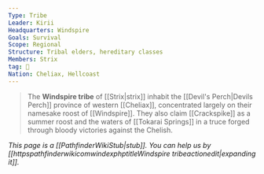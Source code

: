 ```yaml
---
Type: Tribe
Leader: Kirii
Headquarters: Windspire
Goals: Survival
Scope: Regional
Structure: Tribal elders, hereditary classes
Members: Strix
tag: 👥
Nation: Cheliax, Hellcoast
---
```


> The **Windspire tribe** of [[Strix|strix]] inhabit the [[Devil's Perch|Devils Perch]] province of western [[Cheliax]], concentrated largely on their namesake roost of [[Windspire]]. They also claim [[Crackspike]] as a summer roost and the waters of [[Tokarai Springs]] in a truce forged through bloody victories against the Chelish.



*This page is a [[PathfinderWikiStub|stub]]. You can help us by [[httpspathfinderwikicomwindexphptitleWindspire tribeactionedit|expanding it]].*








